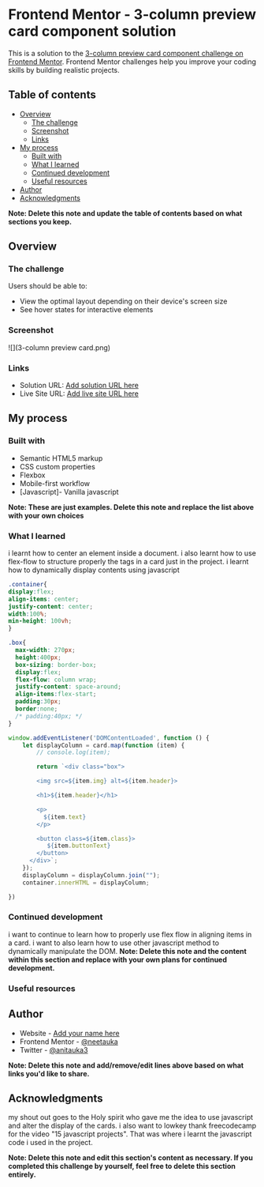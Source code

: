 # Frontend Mentor - 3-column preview card component solution

This is a solution to the [3-column preview card component challenge on Frontend Mentor](https://www.frontendmentor.io/challenges/3column-preview-card-component-pH92eAR2-). Frontend Mentor challenges help you improve your coding skills by building realistic projects. 

## Table of contents

- [Overview](#overview)
  - [The challenge](#the-challenge)
  - [Screenshot](#screenshot)
  - [Links](#links)
- [My process](#my-process)
  - [Built with](#built-with)
  - [What I learned](#what-i-learned)
  - [Continued development](#continued-development)
  - [Useful resources](#useful-resources)
- [Author](#author)
- [Acknowledgments](#acknowledgments)

**Note: Delete this note and update the table of contents based on what sections you keep.**

## Overview

### The challenge

Users should be able to:

- View the optimal layout depending on their device's screen size
- See hover states for interactive elements

### Screenshot

![](3-column preview card.png)

### Links

- Solution URL: [Add solution URL here](https://your-solution-url.com)
- Live Site URL: [Add live site URL here](https://neetauka.github.io/3-column-preview-card/)

## My process

### Built with

- Semantic HTML5 markup
- CSS custom properties
- Flexbox
- Mobile-first workflow
- [Javascript]- Vanilla javascript

**Note: These are just examples. Delete this note and replace the list above with your own choices**

### What I learned

i learnt how to center an element inside a document. i also learnt how to use flex-flow to structure properly the tags in a card just in the project. i learnt how to dynamically display contents using javascript


```css
.container{
display:flex;
align-items: center;
justify-content: center;
width:100%;
min-height: 100vh;   
}

.box{
  max-width: 270px;
  height:400px;
  box-sizing: border-box;
  display:flex;
  flex-flow: column wrap;
  justify-content: space-around;
  align-items:flex-start;
  padding:30px;
  border:none;
  /* padding:40px; */
}
```
```js
window.addEventListener('DOMContentLoaded', function () {
    let displayColumn = card.map(function (item) {
        // console.log(item);

        return `<div class="box">

        <img src=${item.img} alt=${item.header}>

        <h1>${item.header}</h1>

        <p>
          ${item.text}
        </p>

        <button class=${item.class}>
           ${item.buttonText}
        </button>
      </div>`;
    });
    displayColumn = displayColumn.join("");
    container.innerHTML = displayColumn;

})

```

### Continued development

i want to continue to learn how to properly use flex flow in aligning items in a card. i want to also learn how to use other javascript method to dynamically manipulate the DOM.
**Note: Delete this note and the content within this section and replace with your own plans for continued development.**

### Useful resources



## Author

- Website - [Add your name here](https://www.your-site.com)
- Frontend Mentor - [@neetauka](https://www.frontendmentor.io/profile/neetauka)
- Twitter - [@anitauka3](https://www.twitter.com/anitauka3)

**Note: Delete this note and add/remove/edit lines above based on what links you'd like to share.**

## Acknowledgments

my shout out goes to the Holy spirit who gave me the idea to use javascript and alter the display of the cards. i also want to lowkey thank freecodecamp for the video "15 javascript projects". That was where i learnt the javascript code i used in the project.


**Note: Delete this note and edit this section's content as necessary. If you completed this challenge by yourself, feel free to delete this section entirely.**